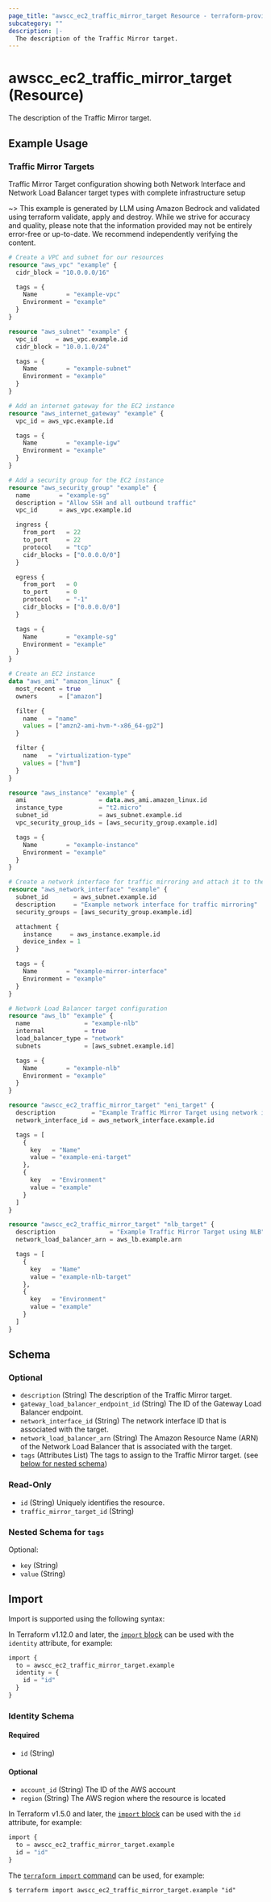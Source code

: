 ```yaml
---
page_title: "awscc_ec2_traffic_mirror_target Resource - terraform-provider-awscc"
subcategory: ""
description: |-
  The description of the Traffic Mirror target.
---
```


# awscc_ec2_traffic_mirror_target (Resource)

The description of the Traffic Mirror target.

## Example Usage

### Traffic Mirror Targets
Traffic Mirror Target configuration showing both Network Interface and Network Load Balancer target types with complete infrastructure setup

~> This example is generated by LLM using Amazon Bedrock and validated using terraform validate, apply and destroy. While we strive for accuracy and quality, please note that the information provided may not be entirely error-free or up-to-date. We recommend independently verifying the content.

```terraform
# Create a VPC and subnet for our resources
resource "aws_vpc" "example" {
  cidr_block = "10.0.0.0/16"

  tags = {
    Name        = "example-vpc"
    Environment = "example"
  }
}

resource "aws_subnet" "example" {
  vpc_id     = aws_vpc.example.id
  cidr_block = "10.0.1.0/24"

  tags = {
    Name        = "example-subnet"
    Environment = "example"
  }
}

# Add an internet gateway for the EC2 instance
resource "aws_internet_gateway" "example" {
  vpc_id = aws_vpc.example.id

  tags = {
    Name        = "example-igw"
    Environment = "example"
  }
}

# Add a security group for the EC2 instance
resource "aws_security_group" "example" {
  name        = "example-sg"
  description = "Allow SSH and all outbound traffic"
  vpc_id      = aws_vpc.example.id

  ingress {
    from_port   = 22
    to_port     = 22
    protocol    = "tcp"
    cidr_blocks = ["0.0.0.0/0"]
  }

  egress {
    from_port   = 0
    to_port     = 0
    protocol    = "-1"
    cidr_blocks = ["0.0.0.0/0"]
  }

  tags = {
    Name        = "example-sg"
    Environment = "example"
  }
}

# Create an EC2 instance
data "aws_ami" "amazon_linux" {
  most_recent = true
  owners      = ["amazon"]

  filter {
    name   = "name"
    values = ["amzn2-ami-hvm-*-x86_64-gp2"]
  }

  filter {
    name   = "virtualization-type"
    values = ["hvm"]
  }
}

resource "aws_instance" "example" {
  ami                    = data.aws_ami.amazon_linux.id
  instance_type          = "t2.micro"
  subnet_id              = aws_subnet.example.id
  vpc_security_group_ids = [aws_security_group.example.id]

  tags = {
    Name        = "example-instance"
    Environment = "example"
  }
}

# Create a network interface for traffic mirroring and attach it to the instance
resource "aws_network_interface" "example" {
  subnet_id       = aws_subnet.example.id
  description     = "Example network interface for traffic mirroring"
  security_groups = [aws_security_group.example.id]

  attachment {
    instance     = aws_instance.example.id
    device_index = 1
  }

  tags = {
    Name        = "example-mirror-interface"
    Environment = "example"
  }
}

# Network Load Balancer target configuration
resource "aws_lb" "example" {
  name               = "example-nlb"
  internal           = true
  load_balancer_type = "network"
  subnets            = [aws_subnet.example.id]

  tags = {
    Name        = "example-nlb"
    Environment = "example"
  }
}

resource "awscc_ec2_traffic_mirror_target" "eni_target" {
  description          = "Example Traffic Mirror Target using network interface"
  network_interface_id = aws_network_interface.example.id

  tags = [
    {
      key   = "Name"
      value = "example-eni-target"
    },
    {
      key   = "Environment"
      value = "example"
    }
  ]
}

resource "awscc_ec2_traffic_mirror_target" "nlb_target" {
  description               = "Example Traffic Mirror Target using NLB"
  network_load_balancer_arn = aws_lb.example.arn

  tags = [
    {
      key   = "Name"
      value = "example-nlb-target"
    },
    {
      key   = "Environment"
      value = "example"
    }
  ]
}
```

<!-- schema generated by tfplugindocs -->
## Schema

### Optional

- `description` (String) The description of the Traffic Mirror target.
- `gateway_load_balancer_endpoint_id` (String) The ID of the Gateway Load Balancer endpoint.
- `network_interface_id` (String) The network interface ID that is associated with the target.
- `network_load_balancer_arn` (String) The Amazon Resource Name (ARN) of the Network Load Balancer that is associated with the target.
- `tags` (Attributes List) The tags to assign to the Traffic Mirror target. (see [below for nested schema](#nestedatt--tags))

### Read-Only

- `id` (String) Uniquely identifies the resource.
- `traffic_mirror_target_id` (String)

<a id="nestedatt--tags"></a>
### Nested Schema for `tags`

Optional:

- `key` (String)
- `value` (String)

## Import

Import is supported using the following syntax:

In Terraform v1.12.0 and later, the [`import` block](https://developer.hashicorp.com/terraform/language/import) can be used with the `identity` attribute, for example:

```terraform
import {
  to = awscc_ec2_traffic_mirror_target.example
  identity = {
    id = "id"
  }
}
```

<!-- schema generated by tfplugindocs -->
### Identity Schema

#### Required

- `id` (String)

#### Optional

- `account_id` (String) The ID of the AWS account
- `region` (String) The AWS region where the resource is located

In Terraform v1.5.0 and later, the [`import` block](https://developer.hashicorp.com/terraform/language/import) can be used with the `id` attribute, for example:

```terraform
import {
  to = awscc_ec2_traffic_mirror_target.example
  id = "id"
}
```

The [`terraform import` command](https://developer.hashicorp.com/terraform/cli/commands/import) can be used, for example:

```shell
$ terraform import awscc_ec2_traffic_mirror_target.example "id"
```
